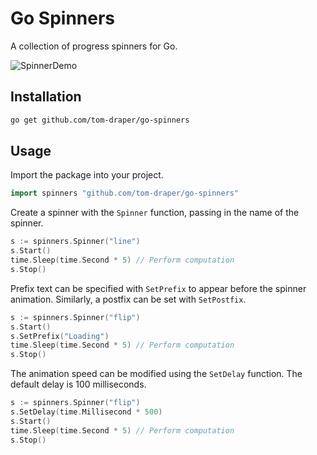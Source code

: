 # Go Spinners
A collection of progress spinners for Go.

![SpinnerDemo](https://user-images.githubusercontent.com/41476809/181807553-316d0f69-426a-4559-9268-d50a8ae9d611.gif)

## Installation

```bash
go get github.com/tom-draper/go-spinners
```

## Usage

Import the package into your project.

```go
import spinners "github.com/tom-draper/go-spinners"
```

Create a spinner with the <code>Spinner</code> function, passing in the name of the spinner.

```go
s := spinners.Spinner("line")
s.Start()
time.Sleep(time.Second * 5) // Perform computation
s.Stop()
```

Prefix text can be specified with <code>SetPrefix</code> to appear before the spinner animation. Similarly, a postfix can be set with <code>SetPostfix</code>.

```go
s := spinners.Spinner("flip")
s.Start()
s.SetPrefix("Loading")
time.Sleep(time.Second * 5) // Perform computation
s.Stop()
```

The animation speed can be modified using the <code>SetDelay</code> function. The default delay is 100 milliseconds.

```go
s := spinners.Spinner("flip")
s.SetDelay(time.Millisecond * 500)
s.Start()
time.Sleep(time.Second * 5) // Perform computation
s.Stop()
```
